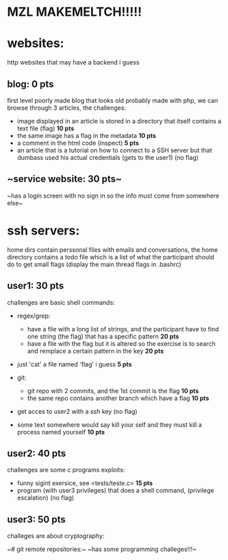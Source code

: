 # **MZL MAKEMELTCH!!!!!**
# websites:
http websites that may have a backend i guess

## blog: **0 pts**
first level 
poorly made blog that looks old probably made with php,
we can browse through 3 articles,
the challenges:
- image displayed in an article is stored in a directory that itself contains a text file (flag) **10 pts**
- the same image has a flag in the metadata **10 pts**
- a comment in the html code (inspect) **5 pts**
- an article that is a tutorial on how to connect to a SSH server
    but that dumbass used his actual credentials (gets to the user1) (no flag)

## ~service website: **30 pts**~
~has a login screen with no sign in so the info must come from somewhere else~

# ssh servers:
home dirs contain perssonal files with emails and conversations,
the home directory contains a todo file which is a list of what the participant should do to get small flags
(display the main thread flags in .bashrc)

## user1: **30 pts**
challenges are basic shell commands:

- regex/grep:
    - have a file with a long list of strings, and the participant have to find one string (the flag) that has a specific pattern **20 pts**
    - have a file with the flag but it is altered so the exercise is to search and remplace a certain pattern in the key **20 pts**

- just 'cat' a file named 'flag' i guess **5 pts**

- git:
    - git repo with 2 commits, and the 1st commit is the flag **10 pts**
    - the same repo contains another branch which have a flag **10 pts**

- get acces to user2 with a ssh key (no flag)

- some text somewhere would say kill your self and they must kill a process named yourself **10 pts**

## user2: **40 pts**
challenges are some c programs exploits:

- funny sigint exersice, see <tests/teste.c> **15 pts**
- program (with user3 privileges) that does a shell command, (privilege escalation) (no flag)

## user3: **50 pts**
challeges are about cryptography:

~# git remote repositories:~
~has some programming challeges!!!~
